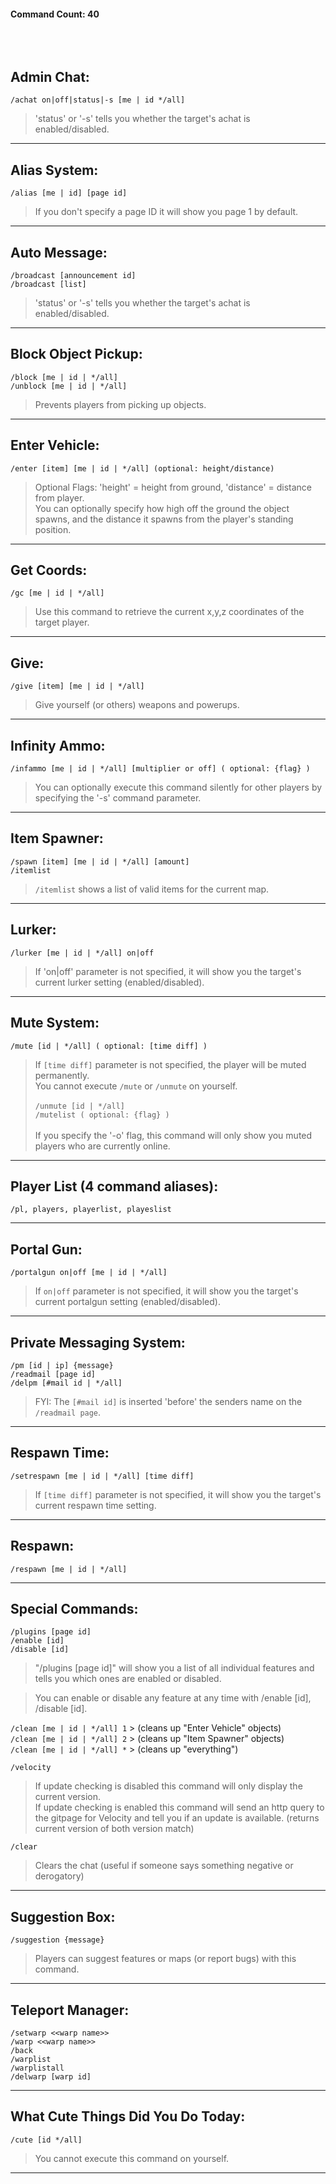 #### Command Count: 40<br/><br/><br/><br/>


## Admin Chat:
`/achat on|off|status|-s [me | id */all]`
>  'status' or '-s' tells you whether the target's achat is enabled/disabled.
- - - -

## Alias System:
`/alias [me | id] [page id]`
> If you don't specify a page ID it will show you page 1 by default.
- - - -

## Auto Message:
`/broadcast [announcement id]`<br/>
`/broadcast [list]`
>  'status' or '-s' tells you whether the target's achat is enabled/disabled.
- - - -

## Block Object Pickup:
`/block [me | id | */all]`<br/>
`/unblock [me | id | */all]`
> Prevents players from picking up objects.
- - - -

## Enter Vehicle:
`/enter [item] [me | id | */all] (optional: height/distance)`
>  Optional Flags: 'height' = height from ground, 'distance' = distance from player.<br/>
>  You can optionally specify how high off the ground the object spawns, and the distance it spawns from the player's standing position.
- - - -

## Get Coords:
`/gc [me | id | */all]`
> Use this command to retrieve the current x,y,z coordinates of the target player.
- - - -

## Give:
`/give [item] [me | id | */all]`
> Give yourself (or others) weapons and powerups.
- - - -

## Infinity Ammo:
`/infammo [me | id | */all] [multiplier or off] ( optional: {flag} )`
>  You can optionally execute this command silently for other players by specifying the '-s' command parameter.
- - - -

## Item Spawner:
`/spawn [item] [me | id | */all] [amount]`<br/>
`/itemlist`
> `/itemlist` shows a list of valid items for the current map.
- - - -

## Lurker:
`/lurker [me | id | */all] on|off`
>  If 'on|off' parameter is not specified, it will show you the target's current lurker setting (enabled/disabled).
- - - -

## Mute System:
`/mute [id | */all] ( optional: [time diff] )`
> If `[time diff]` parameter is not specified, the player will be muted permanently.<br/>
> You cannot execute `/mute` or `/unmute` on yourself.<br/><br/>
`/unmute [id | */all]`<br/>
`/mutelist ( optional: {flag} )`<br/><br/>
> If you specify the '-o' flag, this command will only show you muted players who are currently online.
- - - -

## Player List (4 command aliases):
`/pl, players, playerlist, playeslist`
- - - -

## Portal Gun:
`/portalgun on|off [me | id | */all]`
> If `on|off` parameter is not specified, it will show you the target's current portalgun setting (enabled/disabled).
- - - -

## Private Messaging System:
`/pm [id | ip] {message}`<br/>
`/readmail [page id]`<br/>
`/delpm [#mail id | */all]`
> FYI: The `[#mail id]` is inserted 'before' the senders name on the `/readmail page`.
- - - -

## Respawn Time:
`/setrespawn [me | id | */all] [time diff]`
>  If `[time diff]` parameter is not specified, it will show you the target's current respawn time setting.
- - - -

## Respawn:
`/respawn [me | id | */all]`
- - - -

## Special Commands:
`/plugins [page id]`<br/>
`/enable [id]`<br/>
`/disable [id]`
> "/plugins [page id]" will show you a list of all individual features and tells you which ones are enabled or disabled.

> You can enable or disable any feature at any time with /enable [id], /disable [id].

`/clean [me | id | */all] 1` > (cleans up "Enter Vehicle" objects)<br/>
`/clean [me | id | */all] 2` > (cleans up "Item Spawner" objects)<br/>
`/clean [me | id | */all] *` > (cleans up "everything")<br/>

`/velocity`
> If update checking is disabled this command will only display the current version.<br/>
> If update checking is enabled this command will send an http query to the gitpage for Velocity and tell you if an update is available. (returns current version of both version match)

`/clear`
> Clears the chat (useful if someone says something negative or derogatory)
- - - -

## Suggestion Box:
`/suggestion {message}`
>  Players can suggest features or maps (or report bugs) with this command.
- - - -

## Teleport Manager:
`/setwarp <<warp name>>`<br/>
`/warp <<warp name>>`<br/>
`/back`<br/>
`/warplist`<br/>
`/warplistall`<br/>
`/delwarp [warp id]`
- - - -

## What Cute Things Did You Do Today:
`/cute [id */all]`
>  You cannot execute this command on yourself.
- - - -
